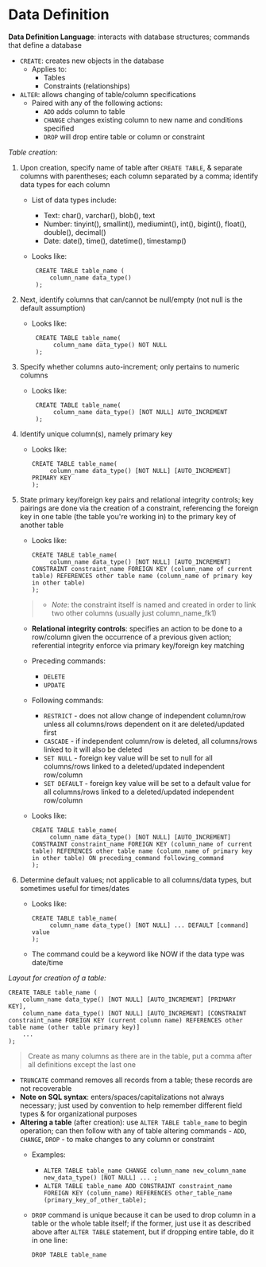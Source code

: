 # Data Definition

**Data Definition Language**: interacts with database structures; commands that define a database

- `CREATE`: creates new objects in the database
  - Applies to:
    - Tables
    - Constraints (relationships)
- `ALTER`: allows changing of table/column specifications
  - Paired with any of the following actions:
    - `ADD` adds column to table
    - `CHANGE` changes existing column to new name and conditions specified
    - `DROP` will drop entire table or column or constraint

*Table creation:*

1. Upon creation, specify name of table after `CREATE TABLE`, & separate columns with parentheses; each column separated by a comma; identify data types for each column
   - List of data types include:
      - Text: char(), varchar(), blob(), text
      - Number: tinyint(), smallint(), mediumint(), int(), bigint(), float(), double(), decimal()
      - Date: date(), time(), datetime(), timestamp()
   - Looks like:

          CREATE TABLE table_name (
              column_name data_type()
          );

2. Next, identify columns that can/cannot be null/empty (not null is the default assumption)
   - Looks like:

          CREATE TABLE table_name(
               column_name data_type() NOT NULL
          );

3. Specify whether columns auto-increment; only pertains to numeric columns
   - Looks like:

          CREATE TABLE table_name(
               column_name data_type() [NOT NULL] AUTO_INCREMENT
          );

4. Identify unique column(s), namely primary key
    - Looks like:

          CREATE TABLE table_name(
               column_name data_type() [NOT NULL] [AUTO_INCREMENT] PRIMARY KEY
          );

5. State primary key/foreign key pairs and relational integrity controls; key pairings are done via the creation of a constraint, referencing the foreign key in one table (the table you're working in) to the primary key of another table
    - Looks like:

          CREATE TABLE table_name(
               column_name data_type() [NOT NULL] [AUTO_INCREMENT] CONSTRAINT constraint_name FOREIGN KEY (column_name of current table) REFERENCES other table name (column_name of primary key in other table)
          );

    > - *Note*: the constraint itself is named and created in order to link two other columns (usually just column_name_fk1)

    - **Relational integrity controls**: specifies an action to be done to a row/column given the occurrence of a previous given action; referential integrity enforce via primary key/foreign key matching
    - Preceding commands:
      - `DELETE`
      - `UPDATE`
    - Following commands:
      - `RESTRICT` - does not allow change of independent column/row unless all columns/rows dependent on it are deleted/updated first
      - `CASCADE` - if independent column/row is deleted, all columns/rows linked to it will also be deleted
      - `SET NULL` - foreign key value will be set to null for all columns/rows linked to a deleted/updated independent row/column
      - `SET DEFAULT` - foreign key value will be set to a default value for all columns/rows linked to a deleted/updated independent row/column
    - Looks like:

          CREATE TABLE table_name(
               column_name data_type() [NOT NULL] [AUTO_INCREMENT] CONSTRAINT constraint_name FOREIGN KEY (column_name of current table) REFERENCES other table name (column_name of primary key in other table) ON preceding_command following_command
          );

6. Determine default values; not applicable to all columns/data types, but sometimes useful for times/dates
    - Looks like:

          CREATE TABLE table_name(
               column_name data_type() [NOT NULL] ... DEFAULT [command] value
          );

    - The command could be a keyword like NOW if the data type was date/time

*Layout for creation of a table:*

    CREATE TABLE table_name (
        column_name data_type() [NOT NULL] [AUTO_INCREMENT] [PRIMARY  KEY],
        column_name data_type() [NOT NULL] [AUTO_INCREMENT] [CONSTRAINT constraint_name FOREIGN KEY (current column name) REFERENCES other table name (other table primary key)]
        ...
    );

> Create as many columns as there are in the table, put a comma after all definitions except the last one

- `TRUNCATE` command removes all records from a table; these records are not recoverable
- **Note on SQL syntax**: enters/spaces/capitalizations not always necessary; just used by convention to help remember different field types & for organizational purposes
- **Altering a table** (after creation): use `ALTER TABLE table_name` to begin operation; can then follow with any of table altering commands - `ADD`, `CHANGE`, `DROP` - to make changes to any column or constraint
  - Examples:
    - `ALTER TABLE table_name CHANGE column_name new_column_name new_data_type() [NOT NULL] ... ;`
    - `ALTER TABLE table_name ADD CONSTRAINT constraint_name FOREIGN KEY (column_name) REFERENCES other_table_name (primary_key_of_other_table);`
  - `DROP` command is unique because it can be used to drop column in a table or the whole table itself; if the former, just use it as described above after `ALTER TABLE` statement, but if dropping entire table, do it in one line:

        DROP TABLE table_name

